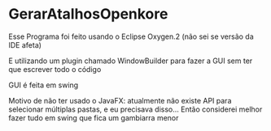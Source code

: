 # GerarAtalhosOpenkore

Esse Programa foi feito usando o Eclipse Oxygen.2 (não sei se versão da IDE afeta)

E utilizando um plugin chamado WindowBuilder para fazer a GUI sem ter que escrever todo o código

GUI é feita em swing

Motivo de não ter usado o JavaFX: atualmente não existe API para selecionar múltiplas pastas, e eu precisava disso... Então considerei melhor fazer tudo em swing que fica um gambiarra menor
